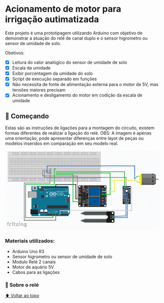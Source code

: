 
# Acionamento de motor para irrigação autimatizada 

Este projeto é uma prototipagem utilizando Arduino com objetivo de demonstrar a atuação do relé de canal duplo e o sensor higrometro ou sensor de umidade de solo.

Obetivos:

- [x] Leitura do valor analógico do sensor de umidade de solo 
- [x] Escala da umidade
- [x] Exibir porcentagem da umidade do solo
- [x] Script de execução separado em funções
- [x] Não necessita de fonte de alimentação externa para o motor de 5V, mas tensões maiores precisam
- [x] Acionamento e desligamento do motor em codição da escala de umidade

## 🚀 Começando

Estas são as instruções de ligações para a montagem do circuito, existem formas diferentes de realizar a ligação do relé.
OBS: A imagem é apenas uma orientação, pode apresentar diferenças entre layot de peças ou modelos inseridos em comparação em seu modelo real.

<img src="/acionamento_de_motor/Esquema_montagem.png">

### Materiais utilizados:
- Arduino Uno R3
- Sensor higrometro ou sensor de umidade de solo
- Modulo Relé 2 canais
- Motor de aquário 5V
- Cabos para as ligações

### 🔧 Sobre o relé



[⬆ Voltar ao topo](#)<br>
